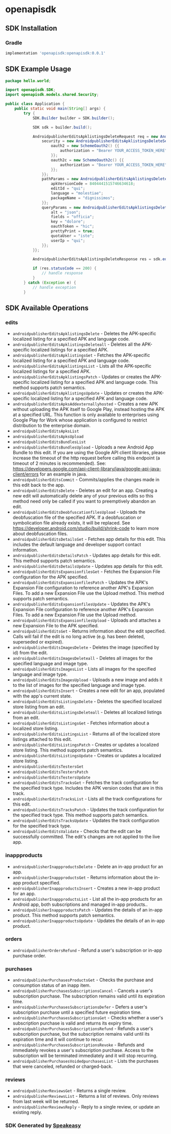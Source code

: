 # openapisdk

<!-- Start SDK Installation -->
## SDK Installation

### Gradle

```groovy
implementation 'openapisdk:openapisdk:0.0.1'
```
<!-- End SDK Installation -->

## SDK Example Usage
<!-- Start SDK Example Usage -->
```java
package hello.world;

import openapisdk.SDK;
import openapisdk.models.shared.Security;

public class Application {
    public static void main(String[] args) {
        try {
            SDK.Builder builder = SDK.builder();

            SDK sdk = builder.build();

            AndroidpublisherEditsApklistingsDeleteRequest req = new AndroidpublisherEditsApklistingsDeleteRequest() {{
                security = new AndroidpublisherEditsApklistingsDeleteSecurity() {{
                    oauth2 = new SchemeOauth2() {{
                        authorization = "Bearer YOUR_ACCESS_TOKEN_HERE";
                    }};
                    oauth2c = new SchemeOauth2c() {{
                        authorization = "Bearer YOUR_ACCESS_TOKEN_HERE";
                    }};
                }};
                pathParams = new AndroidpublisherEditsApklistingsDeletePathParams() {{
                    apkVersionCode = 8404441515746634618;
                    editId = "qui";
                    language = "molestiae";
                    packageName = "dignissimos";
                }};
                queryParams = new AndroidpublisherEditsApklistingsDeleteQueryParams() {{
                    alt = "json";
                    fields = "officia";
                    key = "dolore";
                    oauthToken = "hic";
                    prettyPrint = true;
                    quotaUser = "iste";
                    userIp = "qui";
                }};
            }};

            AndroidpublisherEditsApklistingsDeleteResponse res = sdk.edits.androidpublisherEditsApklistingsDelete(req);

            if (res.statusCode == 200) {
                // handle response
            }
        } catch (Exception e) {
            // handle exception
        }
```
<!-- End SDK Example Usage -->

<!-- Start SDK Available Operations -->
## SDK Available Operations

### edits

* `androidpublisherEditsApklistingsDelete` - Deletes the APK-specific localized listing for a specified APK and language code.
* `androidpublisherEditsApklistingsDeleteall` - Deletes all the APK-specific localized listings for a specified APK.
* `androidpublisherEditsApklistingsGet` - Fetches the APK-specific localized listing for a specified APK and language code.
* `androidpublisherEditsApklistingsList` - Lists all the APK-specific localized listings for a specified APK.
* `androidpublisherEditsApklistingsPatch` - Updates or creates the APK-specific localized listing for a specified APK and language code. This method supports patch semantics.
* `androidpublisherEditsApklistingsUpdate` - Updates or creates the APK-specific localized listing for a specified APK and language code.
* `androidpublisherEditsApksAddexternallyhosted` - Creates a new APK without uploading the APK itself to Google Play, instead hosting the APK at a specified URL. This function is only available to enterprises using Google Play for Work whose application is configured to restrict distribution to the enterprise domain.
* `androidpublisherEditsApksList`
* `androidpublisherEditsApksUpload`
* `androidpublisherEditsBundlesList`
* `androidpublisherEditsBundlesUpload` - Uploads a new Android App Bundle to this edit. If you are using the Google API client libraries, please increase the timeout of the http request before calling this endpoint (a timeout of 2 minutes is recommended). See: https://developers.google.com/api-client-library/java/google-api-java-client/errors for an example in java.
* `androidpublisherEditsCommit` - Commits/applies the changes made in this edit back to the app.
* `androidpublisherEditsDelete` - Deletes an edit for an app. Creating a new edit will automatically delete any of your previous edits so this method need only be called if you want to preemptively abandon an edit.
* `androidpublisherEditsDeobfuscationfilesUpload` - Uploads the deobfuscation file of the specified APK. If a deobfuscation or symbolication file already exists, it will be replaced. See https://developer.android.com/studio/build/shrink-code to learn more about deobfuscation files.
* `androidpublisherEditsDetailsGet` - Fetches app details for this edit. This includes the default language and developer support contact information.
* `androidpublisherEditsDetailsPatch` - Updates app details for this edit. This method supports patch semantics.
* `androidpublisherEditsDetailsUpdate` - Updates app details for this edit.
* `androidpublisherEditsExpansionfilesGet` - Fetches the Expansion File configuration for the APK specified.
* `androidpublisherEditsExpansionfilesPatch` - Updates the APK's Expansion File configuration to reference another APK's Expansion Files. To add a new Expansion File use the Upload method. This method supports patch semantics.
* `androidpublisherEditsExpansionfilesUpdate` - Updates the APK's Expansion File configuration to reference another APK's Expansion Files. To add a new Expansion File use the Upload method.
* `androidpublisherEditsExpansionfilesUpload` - Uploads and attaches a new Expansion File to the APK specified.
* `androidpublisherEditsGet` - Returns information about the edit specified. Calls will fail if the edit is no long active (e.g. has been deleted, superseded or expired).
* `androidpublisherEditsImagesDelete` - Deletes the image (specified by id) from the edit.
* `androidpublisherEditsImagesDeleteall` - Deletes all images for the specified language and image type.
* `androidpublisherEditsImagesList` - Lists all images for the specified language and image type.
* `androidpublisherEditsImagesUpload` - Uploads a new image and adds it to the list of images for the specified language and image type.
* `androidpublisherEditsInsert` - Creates a new edit for an app, populated with the app's current state.
* `androidpublisherEditsListingsDelete` - Deletes the specified localized store listing from an edit.
* `androidpublisherEditsListingsDeleteall` - Deletes all localized listings from an edit.
* `androidpublisherEditsListingsGet` - Fetches information about a localized store listing.
* `androidpublisherEditsListingsList` - Returns all of the localized store listings attached to this edit.
* `androidpublisherEditsListingsPatch` - Creates or updates a localized store listing. This method supports patch semantics.
* `androidpublisherEditsListingsUpdate` - Creates or updates a localized store listing.
* `androidpublisherEditsTestersGet`
* `androidpublisherEditsTestersPatch`
* `androidpublisherEditsTestersUpdate`
* `androidpublisherEditsTracksGet` - Fetches the track configuration for the specified track type. Includes the APK version codes that are in this track.
* `androidpublisherEditsTracksList` - Lists all the track configurations for this edit.
* `androidpublisherEditsTracksPatch` - Updates the track configuration for the specified track type. This method supports patch semantics.
* `androidpublisherEditsTracksUpdate` - Updates the track configuration for the specified track type.
* `androidpublisherEditsValidate` - Checks that the edit can be successfully committed. The edit's changes are not applied to the live app.

### inappproducts

* `androidpublisherInappproductsDelete` - Delete an in-app product for an app.
* `androidpublisherInappproductsGet` - Returns information about the in-app product specified.
* `androidpublisherInappproductsInsert` - Creates a new in-app product for an app.
* `androidpublisherInappproductsList` - List all the in-app products for an Android app, both subscriptions and managed in-app products..
* `androidpublisherInappproductsPatch` - Updates the details of an in-app product. This method supports patch semantics.
* `androidpublisherInappproductsUpdate` - Updates the details of an in-app product.

### orders

* `androidpublisherOrdersRefund` - Refund a user's subscription or in-app purchase order.

### purchases

* `androidpublisherPurchasesProductsGet` - Checks the purchase and consumption status of an inapp item.
* `androidpublisherPurchasesSubscriptionsCancel` - Cancels a user's subscription purchase. The subscription remains valid until its expiration time.
* `androidpublisherPurchasesSubscriptionsDefer` - Defers a user's subscription purchase until a specified future expiration time.
* `androidpublisherPurchasesSubscriptionsGet` - Checks whether a user's subscription purchase is valid and returns its expiry time.
* `androidpublisherPurchasesSubscriptionsRefund` - Refunds a user's subscription purchase, but the subscription remains valid until its expiration time and it will continue to recur.
* `androidpublisherPurchasesSubscriptionsRevoke` - Refunds and immediately revokes a user's subscription purchase. Access to the subscription will be terminated immediately and it will stop recurring.
* `androidpublisherPurchasesVoidedpurchasesList` - Lists the purchases that were canceled, refunded or charged-back.

### reviews

* `androidpublisherReviewsGet` - Returns a single review.
* `androidpublisherReviewsList` - Returns a list of reviews. Only reviews from last week will be returned.
* `androidpublisherReviewsReply` - Reply to a single review, or update an existing reply.

<!-- End SDK Available Operations -->

### SDK Generated by [Speakeasy](https://docs.speakeasyapi.dev/docs/using-speakeasy/client-sdks)
